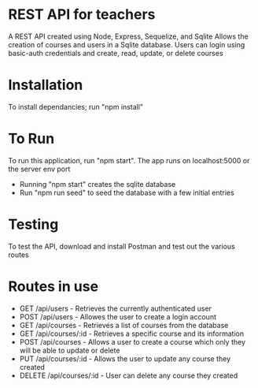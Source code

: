 # REST API for teachers
A REST API created using Node, Express, Sequelize, and Sqlite
Allows the creation of courses and users in a Sqlite database.
Users can login using basic-auth credentials and create, read, update, or delete courses

# Installation
To install dependancies; run "npm install"


# To Run
To run this application, run "npm start".  The app runs on localhost:5000 or the server env port
 - Running "npm start" creates the sqlite database
 - Run "npm run seed" to seed the database with a few initial entries

# Testing
To test the API, download and install Postman and test out the various routes

# Routes in use
 - GET /api/users - Retrieves the currently authenticated user
 - POST /api/users - Allowes the user to create a login account
 - GET /api/courses - Retrieves a list of courses from the database
 - GET /api/courses/:id - Retrieves a specific course and its information
 - POST /api/courses - Allows a user to create a course which only they will be able to update or delete
 - PUT /api/courses/:id - Allows the user to update any course they created
 - DELETE /api/courses/:id - User can delete any course they created

